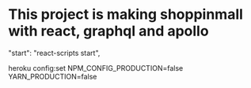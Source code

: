 # This project is making shoppinmall with react, graphql and apollo

"start": "react-scripts start",


heroku config:set NPM_CONFIG_PRODUCTION=false YARN_PRODUCTION=false
